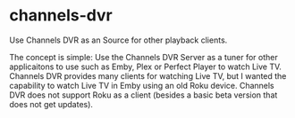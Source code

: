 # channels-dvr
Use Channels DVR as an Source for other playback clients.  

The concept is simple:  Use the Channels DVR Server as a tuner for other applicaitons to use such as Emby, Plex or Perfect Player to watch Live TV.  Channels DVR provides many clients for watching Live TV, but I wanted the capability to watch Live TV in Emby using an old Roku device.  Channels DVR does not support Roku as a client (besides a basic beta version that does not get updates).

